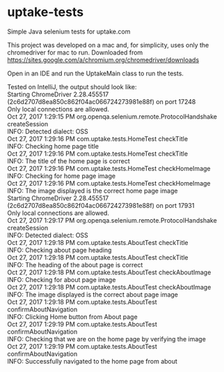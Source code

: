 # uptake-tests
Simple Java selenium tests for uptake.com

This project was developed on a mac and, for simplicity, uses only the chromedriver for mac to run. Downloaded from https://sites.google.com/a/chromium.org/chromedriver/downloads

Open in an IDE and run the UptakeMain class to run the tests.

Tested on IntelliJ, the output should look like:<br>
Starting ChromeDriver 2.28.455517 (2c6d2707d8ea850c862f04ac066724273981e88f) on port 17248<br>
Only local connections are allowed.<br>
Oct 27, 2017 1:29:15 PM org.openqa.selenium.remote.ProtocolHandshake createSession<br>
INFO: Detected dialect: OSS<br>
Oct 27, 2017 1:29:16 PM com.uptake.tests.HomeTest checkTitle<br>
INFO: Checking home page title<br>
Oct 27, 2017 1:29:16 PM com.uptake.tests.HomeTest checkTitle<br>
INFO: The title of the home page is correct<br>
Oct 27, 2017 1:29:16 PM com.uptake.tests.HomeTest checkHomeImage<br>
INFO: Checking for home page image<br>
Oct 27, 2017 1:29:16 PM com.uptake.tests.HomeTest checkHomeImage<br>
INFO: The image displayed is the correct home page image<br>
Starting ChromeDriver 2.28.455517 (2c6d2707d8ea850c862f04ac066724273981e88f) on port 17931<br>
Only local connections are allowed.<br>
Oct 27, 2017 1:29:17 PM org.openqa.selenium.remote.ProtocolHandshake createSession<br>
INFO: Detected dialect: OSS<br>
Oct 27, 2017 1:29:18 PM com.uptake.tests.AboutTest checkTitle<br>
INFO: Checking about page heading<br>
Oct 27, 2017 1:29:18 PM com.uptake.tests.AboutTest checkTitle<br>
INFO: The heading of the about page is correct<br>
Oct 27, 2017 1:29:18 PM com.uptake.tests.AboutTest checkAboutImage<br>
INFO: Checking for about page image<br>
Oct 27, 2017 1:29:18 PM com.uptake.tests.AboutTest checkAboutImage<br>
INFO: The image displayed is the correct about page image<br>
Oct 27, 2017 1:29:18 PM com.uptake.tests.AboutTest confirmAboutNavigation<br>
INFO: Clicking Home button from About page<br>
Oct 27, 2017 1:29:19 PM com.uptake.tests.AboutTest confirmAboutNavigation<br>
INFO: Checking that we are on the home page by verifying the image<br>
Oct 27, 2017 1:29:19 PM com.uptake.tests.AboutTest confirmAboutNavigation<br>
INFO: Successfully navigated to the home page from about<br>

